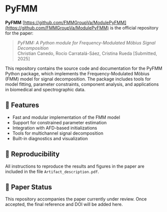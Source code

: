 # PyFMM

**PyFMM** [https://github.com/FMMGroupVa/ModulePyFMM](https://github.com/FMMGroupVa/ModulePyFMM) is the official repository for the paper:

> *PyFMM: A Python module for Frequency-Modulated Möbius Signal Decomposition*  
> Christian Canedo, Rocío Carratalá-Sáez, Cristina Rueda
> [Submitted, 2025]

This repository contains the source code and documentation for the PyFMM Python package, which implements the Frequency-Modulated Möbius (FMM) model for signal decomposition. The package includes tools for model fitting, parameter constraints, component analysis, and applications in biomedical and spectrographic data.

## 🚀 Features
- Fast and modular implementation of the FMM model
- Support for constrained parameter estimation
- Integration with AFD-based initializations
- Tools for multichannel signal decomposition
- Built-in diagnostics and visualization
  
## 📂 Reproducibility
All instructions to reproduce the results and figures in the paper are included in the file `Artifact_description.pdf`.


## 📄 Paper Status

This repository accompanies the paper currently under review. Once accepted, the final reference and DOI will be added here.
